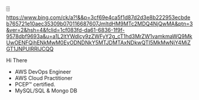 🗄️
https://www.bing.com/ck/a?!&&p=3cf69e4ca5f1d87d2d3e8b222953ecbdeb765721e10aec35309b070116687607JmltdHM9MTc2MDQ4NjQwMA&ptn=3&ver=2&hsh=4&fclid=1cf083fd-da61-6836-1f9f-9578dbf9693a&u=a1L2ltYWdlcy9zZWFyY2g_cT1hd3MrZW1vamkmaWQ9MkUwOENFQjhENkMwM0EyODNDNkY5MTJDMTAxNDkwQTI5MkMwNjY4MiZGT1JNPUlRRlJCQQ


Hi There
  * AWS DevOps Engineer
  * AWS Cloud Practitioner
  * PCEP™ certified.
  * MySQL/SQL & Mongo DB


